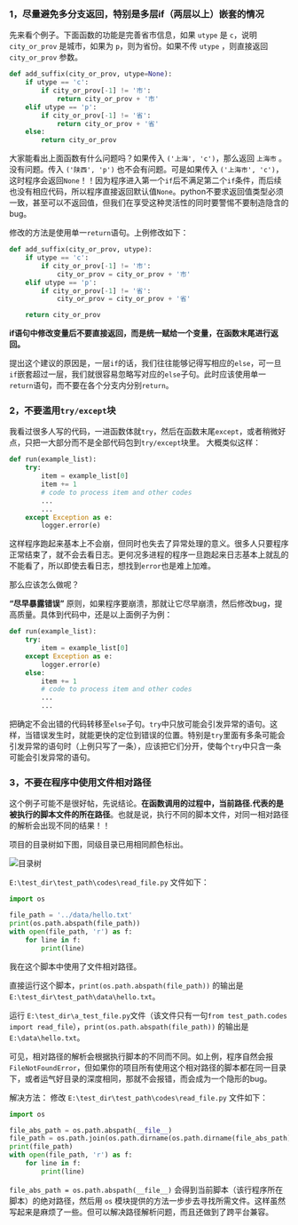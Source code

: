 ### 1，尽量避免多分支返回，特别是多层if（两层以上）嵌套的情况
先来看个例子。下面函数的功能是完善省市信息，如果 ``utype`` 是 ``c``，说明 ``city_or_prov`` 是城市，如果为 ``p``，则为省份。如果不传 ``utype`` ，则直接返回 ``city_or_prov`` 参数。
```python
def add_suffix(city_or_prov, utype=None):
    if utype == 'c':
        if city_or_prov[-1] != '市':
            return city_or_prov + '市'
    elif utype == 'p':
        if city_or_prov[-1] != '省':
            return city_or_prov + '省'
    else:
        return city_or_prov
```
大家能看出上面函数有什么问题吗？如果传入 ``('上海', 'c')``，那么返回 ``上海市`` 。没有问题。传入 ``('陕西', 'p')`` 也不会有问题。可是如果传入 ``('上海市', 'c')``，这时程序会返回``None``！！因为程序进入第一个``if``后不满足第二个``if``条件，而后续也没有相应代码，所以程序直接返回默认值``None``。python不要求返回值类型必须一致，甚至可以不返回值，但我们在享受这种灵活性的同时要警惕不要制造隐含的bug。

修改的方法是使用单一``return``语句。上例修改如下：
```python
def add_suffix(city_or_prov, utype):
    if utype == 'c':
        if city_or_prov[-1] != '市':
            city_or_prov = city_or_prov + '市'
    elif utype == 'p':
        if city_or_prov[-1] != '省':
            city_or_prov = city_or_prov + '省'

    return city_or_prov
```
**if语句中修改变量后不要直接返回，而是统一赋给一个变量，在函数末尾进行返回。**

提出这个建议的原因是，一层``if``的话，我们往往能够记得写相应的``else``，可一旦``if``嵌套超过一层，我们就很容易忽略写对应的``else``子句。此时应该使用单一``return``语句，而不要在各个分支内分别``return``。

### 2，不要滥用``try/except``块
我看过很多人写的代码，一进函数体就``try``，然后在函数末尾``except``，或者稍微好点，只把一大部分而不是全部代码包到``try/except``块里。
大概类似这样：
```python
def run(example_list):
    try:
        item = example_list[0]
        item += 1
        # code to process item and other codes
        ...
        ...
    except Exception as e:
        logger.error(e)
```
这样程序跑起来基本上不会崩，但同时也失去了异常处理的意义。很多人只要程序正常结束了，就不会去看日志。更何况多进程的程序一旦跑起来日志基本上就乱的不能看了，所以即使去看日志，想找到``error``也是难上加难。

那么应该怎么做呢？

**“尽早暴露错误”** 原则，如果程序要崩溃，那就让它尽早崩溃，然后修改bug，提高质量。具体到代码中，还是以上面例子为例：
```python
def run(example_list):
    try:
        item = example_list[0]
    except Exception as e:
        logger.error(e)
    else:
        item += 1
        # code to process item and other codes
        ...
        ...
```
把确定不会出错的代码转移至``else``子句。``try``中只放可能会引发异常的语句。这样，当错误发生时，就能更快的定位到错误的位置。特别是``try``里面有多条可能会引发异常的语句时（上例只写了一条），应该把它们分开，使每个``try``中只含一条可能会引发异常的语句。

### 3，不要在程序中使用文件相对路径
这个例子可能不是很好帖，先说结论。**在函数调用的过程中，当前路径.代表的是被执行的脚本文件的所在路径**。也就是说，执行不同的脚本文件，对同一相对路径的解析会出现不同的结果！！

项目的目录树如下图，同级目录已用相同颜色标出。

![目录树](https://github.com/hangxuu/blog/blob/master/path_1.png)

``E:\test_dir\test_path\codes\read_file.py`` 文件如下：
``` python
import os

file_path = '../data/hello.txt'
print(os.path.abspath(file_path))
with open(file_path, 'r') as f:
    for line in f:
        print(line)
```
我在这个脚本中使用了文件相对路径。

直接运行这个脚本，``print(os.path.abspath(file_path))`` 的输出是 ``E:\test_dir\test_path\data\hello.txt``。

运行 ``E:\test_dir\a_test_file.py``文件（该文件只有一句``from test_path.codes import read_file``），``print(os.path.abspath(file_path))`` 的输出是 ``E:\data\hello.txt``。

可见，相对路径的解析会根据执行脚本的不同而不同。如上例，程序自然会报 ``FileNotFoundError``，但如果你的项目所有使用这个相对路径的脚本都在同一目录下，或者运气好目录的深度相同，那就不会报错，而会成为一个隐形的bug。

解决方法：
修改 ``E:\test_dir\test_path\codes\read_file.py`` 文件如下：
``` python
import os

file_abs_path = os.path.abspath(__file__)
file_path = os.path.join(os.path.dirname(os.path.dirname(file_abs_path)), 'data', 'hello.txt')
print(file_path)
with open(file_path, 'r') as f:
    for line in f:
        print(line)
```
``file_abs_path = os.path.abspath(__file__)`` 会得到当前脚本（该行程序所在脚本）的绝对路径，然后用 ``os`` 模块提供的方法一步步去寻找所需文件。这样虽然写起来是麻烦了一些。但可以解决路径解析问题，而且还做到了跨平台兼容。